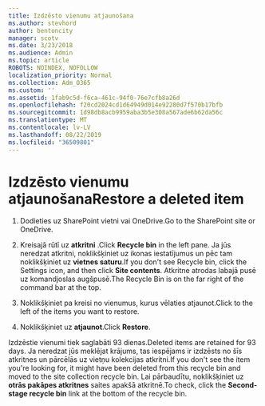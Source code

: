 ```yaml
---
title: Izdzēsto vienumu atjaunošana
ms.author: stevhord
author: bentoncity
manager: scotv
ms.date: 3/23/2018
ms.audience: Admin
ms.topic: article
ROBOTS: NOINDEX, NOFOLLOW
localization_priority: Normal
ms.collection: Adm_O365
ms.custom: ''
ms.assetid: 1fab9c5d-f6ca-461c-94f0-76e7cfb8a26d
ms.openlocfilehash: f20cd2024cd1d64949d014e92280d7f570b17bfb
ms.sourcegitcommit: 1d98db8acb9959aba3b5e308a567ade6b62da56c
ms.translationtype: MT
ms.contentlocale: lv-LV
ms.lasthandoff: 08/22/2019
ms.locfileid: "36509801"
---
```

# <a name="restore-a-deleted-item"></a><span data-ttu-id="6ede3-102">Izdzēsto vienumu atjaunošana</span><span class="sxs-lookup"><span data-stu-id="6ede3-102">Restore a deleted item</span></span>

1. <span data-ttu-id="6ede3-103">Dodieties uz SharePoint vietni vai OneDrive.</span><span class="sxs-lookup"><span data-stu-id="6ede3-103">Go to the SharePoint site or OneDrive.</span></span>
    
2. <span data-ttu-id="6ede3-104">Kreisajā rūtī uz **atkritni** .</span><span class="sxs-lookup"><span data-stu-id="6ede3-104">Click **Recycle bin** in the left pane.</span></span> <span data-ttu-id="6ede3-105">Ja jūs neredzat atkritni, noklikšķiniet uz ikonas iestatījumus un pēc tam noklikšķiniet uz **vietnes saturu**.</span><span class="sxs-lookup"><span data-stu-id="6ede3-105">If you don't see Recycle bin, click the Settings icon, and then click **Site contents**.</span></span> <span data-ttu-id="6ede3-106">Atkritne atrodas labajā pusē uz komandjoslas augšpusē.</span><span class="sxs-lookup"><span data-stu-id="6ede3-106">The Recycle Bin is on the far right of the command bar at the top.</span></span>
    
3. <span data-ttu-id="6ede3-107">Noklikšķiniet pa kreisi no vienumus, kurus vēlaties atjaunot.</span><span class="sxs-lookup"><span data-stu-id="6ede3-107">Click to the left of the items you want to restore.</span></span>
    
4. <span data-ttu-id="6ede3-108">Noklikšķiniet uz **atjaunot**.</span><span class="sxs-lookup"><span data-stu-id="6ede3-108">Click **Restore**.</span></span>
    
<span data-ttu-id="6ede3-109">Izdzēstie vienumi tiek saglabāti 93 dienas.</span><span class="sxs-lookup"><span data-stu-id="6ede3-109">Deleted items are retained for 93 days.</span></span> <span data-ttu-id="6ede3-110">Ja neredzat jūs meklējat krājums, tas iespējams ir izdzēsts no šīs atkritnes un pārcēlās uz vietņu kolekcijas atkritni.</span><span class="sxs-lookup"><span data-stu-id="6ede3-110">If you don't see the item you're looking for, it might have been deleted from this recycle bin and moved to the site collection recycle bin.</span></span> <span data-ttu-id="6ede3-111">Lai pārbaudītu, noklikšķiniet uz **otrās pakāpes atkritnes** saites apakšā atkritnē.</span><span class="sxs-lookup"><span data-stu-id="6ede3-111">To check, click the **Second-stage recycle bin** link at the bottom of the recycle bin.</span></span> 
  

